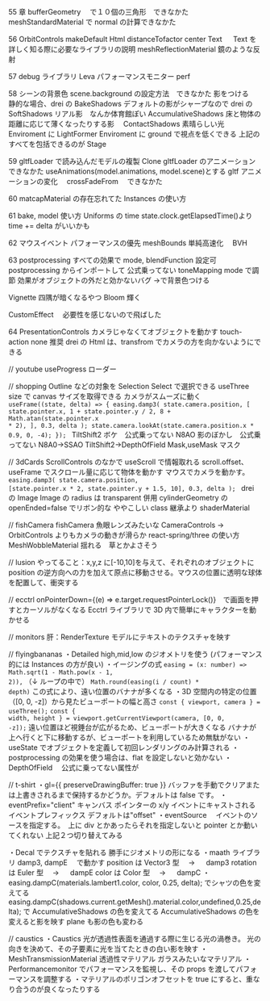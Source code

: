 55 章
bufferGeometry 　で１０個の三角形　できなかた
meshStandardMaterial で normal の計算できなかた

56
OrbitControls makeDefault
Html distanceTofactor center
Text 　 Text を詳しく知る際に必要なライブラリの説明
meshReflectionMaterial 鏡のような反射

57
debug ライブラリ Leva
パフォーマンスモニター perf

58
シーンの背景色 scene.background の設定方法　できなかた
影をつける　静的な場合、drei の BakeShadows
デフォルトの影がシャープなので drei の SoftShadows
リアル影　なんか体育館ぽい AccumulativeShadows
床と物体の距離に応じて薄くなったりする影　 ContactShadows
素晴らしい光　 Enviroment に LightFormer
Enviroment に ground で視点を低くできる
上記のすべてを包括できるのが Stage

59
gltfLoader で読み込んだモデルの複製 Clone
gltfLoader のアニメーション　できなかた
useAnimations(model.animations, model.scene)とする
gltf アニメーションの変化　 crossFadeFrom 　できなかた

60
matcapMaterial の存在忘れてた
Instances の使い方

61
bake, model 使い方
Uniforms の time state.clock.getElapsedTime()より time += delta がいいかも

62
マウスイベント
パフォーマンスの優先 meshBounds
単純高速化　 BVH

63
postprocessing
すべての効果で mode, blendFunction 設定可 postprocessing からインポートして 公式乗ってない
toneMapping mode で調節
効果がオブジェクトの外だと効かないバグ →<color>で背景色つける

Vignette 四隅が暗くなるやつ
Bloom 輝く

CustomEffect 　必要性を感じないので飛ばした

64
PresentationControls カメラじゃなくてオブジェクトを動かす
touch-action none 推奨
drei の Html は、transfrom でカメラの方を向かないようにできる

// youtube
useProgress ローダー

// shopping
Outline などの対象を Selection Select で選択できる
useThree size で canvas サイズを取得できる
カメラがスムーズに動く
<code>
useFrame((state, delta) => {
easing.damp3(
state.camera.position,
[
state.pointer.x,
1 + state.pointer.y / 2,
8 + Math.atan(state.pointer.x * 2),
],
0.3,
delta
);
state.camera.lookAt(state.camera.position.x \* 0.9, 0, -4);
});
</code>
TiltShift2 ボケ　公式乗ってない
N8AO 影のぼかし　公式乗ってない
N8A0→SSAO
TiltShift2→DepthOfField
Mask,useMask マスク

// 3dCards
ScrollControls のなかで useScroll で情報取れる scroll.offset、useFrame でスクロール量に応じて物体を動かす
マウスでカメラを動かす。
<code>
easing.damp3(
state.camera.position,
[state.pointer.x * 2, state.pointer.y + 1.5, 10],
0.3,
delta
);
</code>
drei の Image
Image の radius は transparent 併用
cylinderGeometry の openEnded=false でリボン的な
ややこしい class 継承より shaderMaterial

// fishCamera
fishCamera 魚眼レンズみたいな
CameraControls → OrbitControls よりもカメラの動きが滑らか
react-spring/three の使い方
MeshWobbleMaterial 揺れる　草とかよさそう

// lusion
やってること：x,y,z に[-10,10]を与えて、それぞれのオブジェクトに position の逆方向への力を加えて原点に移動させる。マウスの位置に透明な球体を配置して、衝突する

// ecctrl
onPointerDown={(e) => e.target.requestPointerLock()}　で画面を押すとカーソルがなくなる
Ecctrl ライブラリで 3D 内で簡単にキャラクターを動かせる

// monitors
肝：RenderTexture モデルにテキストのテクスチャを映す

// flyingbananas
・Detailed high,mid,low のジオメトリを使う
(パフォーマンス的には Instances の方が良い)
・イージングの式
<code>easing = (x: number) => Math.sqrt(1 - Math.pow(x - 1, 2)),</code>
（↓ ループの中で）
<code>Math.round(easing(i / count) \* depth)</code>
この式により、遠い位置のバナナが多くなる
・3D 空間内の特定の位置（[0, 0, -z]）から見たビューポートの幅と高さ
<code>const { viewport, camera } = useThree();</code>
<code>const { width, height } = viewport.getCurrentViewport(camera, [0, 0, -z]);</code>
遠い位置ほど視錘台が広がるため、ビューポートが大きくなる
バナナが上へ行くと下に移動するが、ビューポートを利用しているため無駄がない
・useState でオブジェクトを定義して初回レンダリングのみ計算される
・postprocessing の効果を使う場合は、flat を設定しないと効かない
・DepthOfField 　公式に乗ってない属性が

// t-shirt
・gl={{ preserveDrawingBuffer: true }}
バッファを手動でクリアまたは上書きされるまで保持するかどうか。デフォルトは false です。
・eventPrefix="client"
キャンバス ポインターの x/y イベントにキャストされるイベントプレフィックス デフォルトは"offset"
・eventSource 　イベントのソースを指定する。　上に div とかあったらそれを指定しないと pointer とか動いてくれない
上記２つ切り替えてみる

・Decal でテクスチャを貼れる 勝手にジオメトリの形になる
・maath ライブラリ damp3, dampE 　で動かす
position は Vector3 型　 → 　 damp3
rotation は Euler 型　 → 　 dampE
color は Color 型　 → 　 dampC
・easing.dampC(materials.lambert1.color, color, 0.25, delta); でシャツの色を変えてる
easing.dampC(shadows.current.getMesh().material.color,undefined,0.25,delta); で AccumulativeShadows の色を変えてる AccumulativeShadows の色を変えると影を映す plane も影の色も変わる

// caustics
・Caustics 光が透過性表面を通過する際に生じる光の渦巻き。 光の向きを決めて、その子要素に光を当てたときの白い影を映す
・MeshTransmissionMaterial 透過性マテリアル ガラスみたいなマテリアル
・Performancemonitor でパフォーマンスを監視し、その props を渡してパフォーマンスを調整する
・マテリアルのポリゴンオフセットを true にすると、重なり合うのが良くなったりする
